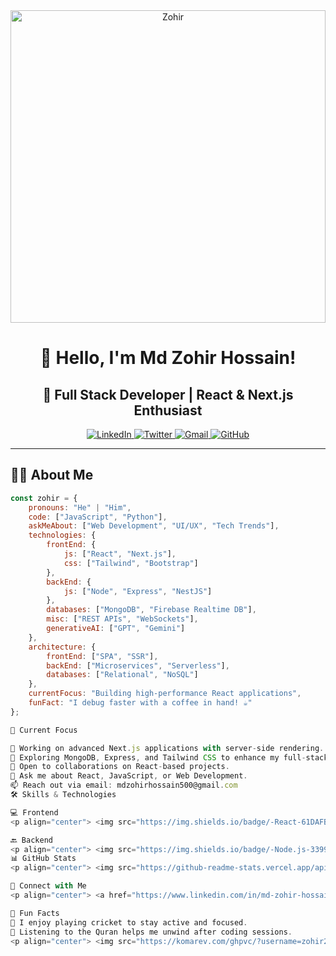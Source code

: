 <div align="center">
  <a>
    <img src="https://i.ibb.co.com/N6MDk18q/Zohir.jpg" alt="Zohir" border="0" height="500px" width="100%" />
  </a>
</div>

<h1 align="center">👋 Hello, I'm Md Zohir Hossain!</h1>
<h2 align="center">🚀 Full Stack Developer | React & Next.js Enthusiast</h2>

<div align="center">
  <a href="https://www.linkedin.com/in/md-zohir-hossain-018b641b2/">
    <img src="https://img.shields.io/badge/LinkedIn-0A66C2?style=for-the-badge&logo=linkedin&logoColor=white" alt="LinkedIn">
  </a>
  <a href="https://x.com/500JahirRaihan">
    <img src="https://img.shields.io/badge/Twitter-1DA1F2?style=for-the-badge&logo=twitter&logoColor=white" alt="Twitter">
  </a>
  <a href="mailto:mdzohirhossain500@gmail.com">
    <img src="https://img.shields.io/badge/Gmail-EA4335?style=for-the-badge&logo=gmail&logoColor=white" alt="Gmail">
  </a>
  <a href="https://github.com/zohir26">
    <img src="https://img.shields.io/badge/GitHub-181717?style=for-the-badge&logo=github&logoColor=white" alt="GitHub">
  </a>
</div>

---

## 👨‍💻 About Me

```javascript
const zohir = {
    pronouns: "He" | "Him",
    code: ["JavaScript", "Python"],
    askMeAbout: ["Web Development", "UI/UX", "Tech Trends"],
    technologies: {
        frontEnd: {
            js: ["React", "Next.js"],
            css: ["Tailwind", "Bootstrap"]
        },
        backEnd: {
            js: ["Node", "Express", "NestJS"]
        },
        databases: ["MongoDB", "Firebase Realtime DB"],
        misc: ["REST APIs", "WebSockets"],
        generativeAI: ["GPT", "Gemini"]
    },
    architecture: {
        frontEnd: ["SPA", "SSR"],
        backEnd: ["Microservices", "Serverless"],
        databases: ["Relational", "NoSQL"]
    },
    currentFocus: "Building high-performance React applications",
    funFact: "I debug faster with a coffee in hand! ☕"
};

🚀 Current Focus

🔭 Working on advanced Next.js applications with server-side rendering.
🌱 Exploring MongoDB, Express, and Tailwind CSS to enhance my full-stack expertise.
👯 Open to collaborations on React-based projects.
💬 Ask me about React, JavaScript, or Web Development.
📫 Reach out via email: mdzohirhossain500@gmail.com
🛠 Skills & Technologies

💻 Frontend
<p align="center"> <img src="https://img.shields.io/badge/-React-61DAFB?style=for-the-badge&logo=react&logoColor=black" alt="React"> <img src="https://img.shields.io/badge/-Next.js-000000?style=for-the-badge&logo=next.js&logoColor=white" alt="Next.js"> <img src="https://img.shields.io/badge/-Tailwind%20CSS-06B6D4?style=for-the-badge&logo=tailwind-css&logoColor=white" alt="Tailwind CSS"> </p>

🔙 Backend
<p align="center"> <img src="https://img.shields.io/badge/-Node.js-339933?style=for-the-badge&logo=node.js&logoColor=white" alt="Node.js"> <img src="https://img.shields.io/badge/-Express.js-000000?style=for-the-badge&logo=express&logoColor=white" alt="Express.js"> <img src="https://img.shields.io/badge/-MongoDB-47A248?style=for-the-badge&logo=mongodb&logoColor=white" alt="MongoDB"> </p>
📊 GitHub Stats
<p align="center"> <img src="https://github-readme-stats.vercel.app/api?username=zohir26&show_icons=true&theme=dark" alt="GitHub Stats"> <img src="https://github-readme-stats.vercel.app/api/top-langs/?username=zohir26&layout=compact&theme=dark" alt="Top Languages"> </p> <p align="center"> <a href="https://git.io/streak-stats"> <img src="https://streak-stats.demolab.com/?user=zohir26&theme=dark&hide_border=true" alt="GitHub Streak"> </a> </p>

🔗 Connect with Me
<p align="center"> <a href="https://www.linkedin.com/in/md-zohir-hossain-018b641b2/"> <img src="https://img.shields.io/badge/LinkedIn-0A66C2?style=for-the-badge&logo=linkedin&logoColor=white" alt="LinkedIn"> </a> <a href="https://x.com/500JahirRaihan"> <img src="https://img.shields.io/badge/Twitter-1DA1F2?style=for-the-badge&logo=twitter&logoColor=white" alt="Twitter"> </a> <a href="mailto:mdzohirhossain500@gmail.com"> <img src="https://img.shields.io/badge/Gmail-EA4335?style=for-the-badge&logo=gmail&logoColor=white" alt="Gmail"> </a> <a href="https://github.com/zohir26"> <img src="https://img.shields.io/badge/GitHub-181717?style=for-the-badge&logo=github&logoColor=white" alt="GitHub"> </a> </p>

🎉 Fun Facts
🏏 I enjoy playing cricket to stay active and focused.
📖 Listening to the Quran helps me unwind after coding sessions.
<p align="center"> <img src="https://komarev.com/ghpvc/?username=zohir26&style=flat-square&color=blue" alt="Profile Views"> </p> ```
